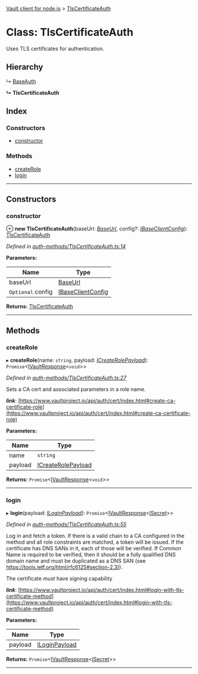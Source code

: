 [Vault client for node.js](../README.md) > [TlsCertificateAuth](../classes/tlscertificateauth.md)

# Class: TlsCertificateAuth

Uses TLS certificates for authentication.

## Hierarchy

↳  [BaseAuth](baseauth.md)

**↳ TlsCertificateAuth**

## Index

### Constructors

* [constructor](tlscertificateauth.md#constructor)

### Methods

* [createRole](tlscertificateauth.md#createrole)
* [login](tlscertificateauth.md#login)

---

## Constructors

<a id="constructor"></a>

###  constructor

⊕ **new TlsCertificateAuth**(baseUrl: *[BaseUrl](../#baseurl)*, config?: *[IBaseClientConfig](../interfaces/ibaseclientconfig.md)*): [TlsCertificateAuth](tlscertificateauth.md)

*Defined in [auth-methods/TlsCertificateAuth.ts:14](https://github.com/theogravity/vault-client/blob/91e39ec/src/auth-methods/TlsCertificateAuth.ts#L14)*

**Parameters:**

| Name | Type |
| ------ | ------ |
| baseUrl | [BaseUrl](../#baseurl) |
| `Optional` config | [IBaseClientConfig](../interfaces/ibaseclientconfig.md) |

**Returns:** [TlsCertificateAuth](tlscertificateauth.md)

___

## Methods

<a id="createrole"></a>

###  createRole

▸ **createRole**(name: *`string`*, payload: *[ICreateRolePayload](../interfaces/itlscertificateauth.icreaterolepayload.md)*): `Promise`<[IVaultResponse](../interfaces/ivaultresponse.md)<`void`>>

*Defined in [auth-methods/TlsCertificateAuth.ts:27](https://github.com/theogravity/vault-client/blob/91e39ec/src/auth-methods/TlsCertificateAuth.ts#L27)*

Sets a CA cert and associated parameters in a role name.

*__link__*: [https://www.vaultproject.io/api/auth/cert/index.html#create-ca-certificate-role](https://www.vaultproject.io/api/auth/cert/index.html#create-ca-certificate-role)

**Parameters:**

| Name | Type |
| ------ | ------ |
| name | `string` |
| payload | [ICreateRolePayload](../interfaces/itlscertificateauth.icreaterolepayload.md) |

**Returns:** `Promise`<[IVaultResponse](../interfaces/ivaultresponse.md)<`void`>>

___
<a id="login"></a>

###  login

▸ **login**(payload: *[ILoginPayload](../interfaces/itlscertificateauth.iloginpayload.md)*): `Promise`<[IVaultResponse](../interfaces/ivaultresponse.md)<[ISecret](../interfaces/isecret.md)>>

*Defined in [auth-methods/TlsCertificateAuth.ts:55](https://github.com/theogravity/vault-client/blob/91e39ec/src/auth-methods/TlsCertificateAuth.ts#L55)*

Log in and fetch a token. If there is a valid chain to a CA configured in the method and all role constraints are matched, a token will be issued. If the certificate has DNS SANs in it, each of those will be verified. If Common Name is required to be verified, then it should be a fully qualified DNS domain name and must be duplicated as a DNS SAN (see [https://tools.ietf.org/html/rfc6125#section-2.3)](https://tools.ietf.org/html/rfc6125#section-2.3)).

The certificate _must_ have signing capability

*__link__*: [https://www.vaultproject.io/api/auth/cert/index.html#login-with-tls-certificate-method](https://www.vaultproject.io/api/auth/cert/index.html#login-with-tls-certificate-method)

**Parameters:**

| Name | Type |
| ------ | ------ |
| payload | [ILoginPayload](../interfaces/itlscertificateauth.iloginpayload.md) |

**Returns:** `Promise`<[IVaultResponse](../interfaces/ivaultresponse.md)<[ISecret](../interfaces/isecret.md)>>

___

